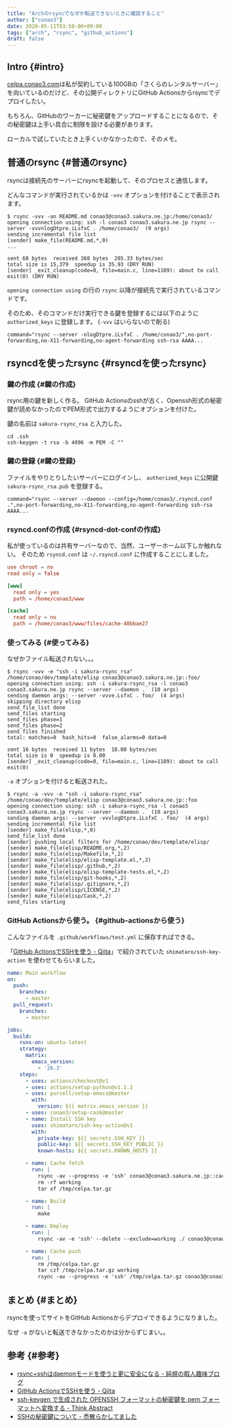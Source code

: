 ```yaml
---
title: "Archのrsyncでなぜか転送できないときに確認すること"
author: ["conao3"]
date: 2020-05-11T03:50:00+09:00
tags: ["arch", "rsync", "github_actions"]
draft: false
---
```


## Intro {#intro}

[celpa.conao3.com](http://celpa.conao3.com/)は私が契約している100GBの「さくらのレンタルサーバー」を向いているのだけど、その公開ディレクトリにGitHub Actionsからrsyncでデプロイしたい。

もちろん、GitHubのワーカーに秘密鍵をアップロードすることになるので、その秘密鍵は上手い具合に制限を設ける必要があります。

ローカルで試していたとき上手くいかなかったので、そのメモ。


## 普通のrsync {#普通のrsync}

rsyncは接続先のサーバーにrsyncを起動して、そのプロセスと通信します。

どんなコマンドが実行されているかは `-vvv` オプションを付けることで表示されます。

```shell
$ rsync -vvv -an README.md conao3@conao3.sakura.ne.jp:/home/conao3/
opening connection using: ssh -l conao3 conao3.sakura.ne.jp rsync --server -vvvnlogDtpre.iLsfxC . /home/conao3/  (9 args)
sending incremental file list
[sender] make_file(README.md,*,0)
...

sent 60 bytes  received 368 bytes  285.33 bytes/sec
total size is 15,379  speedup is 35.93 (DRY RUN)
[sender] _exit_cleanup(code=0, file=main.c, line=1189): about to call exit(0) (DRY RUN)
```

`opening connection using` の行の `rsync` 以降が接続先で実行されているコマンドです。

そのため、そのコマンドだけ実行できる鍵を登録するには以下のように `authorized_keys` に登録します。 (`-vvv` はいらないので削る)

```fundamental
command="rsync --server -nlogDtpre.iLsfxC . /home/conao3/",no-port-forwarding,no-X11-forwarding,no-agent-forwarding ssh-rsa AAAA...
```


## rsyncdを使ったrsync {#rsyncdを使ったrsync}


### 鍵の作成 {#鍵の作成}

rsync用の鍵を新しく作る。
GitHub Actionsのsshが古く、Openssh形式の秘密鍵が読めなかったのでPEM形式で出力するようにオプションを付けた。

鍵の名前は `sakura-rsync_rsa` と入力した。

```shell
cd .ssh
ssh-keygen -t rsa -b 4096 -m PEM -C ""
```


### 鍵の登録 {#鍵の登録}

ファイルをやりとりしたいサーバーにログインし、 `authorized_keys` に公開鍵 `sakura-rsync_rsa.pub` を登録する。

```fundamental
command="rsync --server --daemon --config=/home/conao3/.rsyncd.conf .",no-port-forwarding,no-X11-forwarding,no-agent-forwarding ssh-rsa AAAA...
```


### rsyncd.confの作成 {#rsyncd-dot-confの作成}

私が使っているのは共有サーバーなので、当然、ユーザーホーム以下しか触れない。
そのため `rsyncd.conf` は `~/.rsyncd.conf` に作成することにしました。

```conf
use chroot = no
read only = false

[www]
  read only = yes
  path = /home/conao3/www

[cache]
  read only = no
  path = /home/conao3/www/files/cache-40bbae27
```


### 使ってみる {#使ってみる}

なぜかファイル転送されない。。。

```shell
$ rsync -vvv -e "ssh -i sakura-rsync_rsa" /home/conao/dev/template/elisp conao3@conao3.sakura.ne.jp::foo/
opening connection using: ssh -i sakura-rsync_rsa -l conao3 conao3.sakura.ne.jp rsync --server --daemon .  (10 args)
sending daemon args: --server -vvve.LsfxC . foo/  (4 args)
skipping directory elisp
send_file_list done
send_files starting
send_files phase=1
send_files phase=2
send files finished
total: matches=0  hash_hits=0  false_alarms=0 data=0

sent 16 bytes  received 11 bytes  18.00 bytes/sec
total size is 0  speedup is 0.00
[sender] _exit_cleanup(code=0, file=main.c, line=1189): about to call exit(0)
```

`-a` オプションを付けると転送された。

```shell
$ rsync -a -vvv -e "ssh -i sakura-rsync_rsa" /home/conao/dev/template/elisp conao3@conao3.sakura.ne.jp::foo
opening connection using: ssh -i sakura-rsync_rsa -l conao3 conao3.sakura.ne.jp rsync --server --daemon .  (10 args)
sending daemon args: --server -vvvlogDtpre.iLsfxC . foo/  (4 args)
sending incremental file list
[sender] make_file(elisp,*,0)
send_file_list done
[sender] pushing local filters for /home/conao/dev/template/elisp/
[sender] make_file(elisp/README.org,*,2)
[sender] make_file(elisp/Makefile,*,2)
[sender] make_file(elisp/elisp-template.el,*,2)
[sender] make_file(elisp/.github,*,2)
[sender] make_file(elisp/elisp-template-tests.el,*,2)
[sender] make_file(elisp/git-hooks,*,2)
[sender] make_file(elisp/.gitignore,*,2)
[sender] make_file(elisp/LICENSE,*,2)
[sender] make_file(elisp/Cask,*,2)
send_files starting
```


### GitHub Actionsから使う。 {#github-actionsから使う}

こんなファイルを `.github/workflows/test.yml` に保存すればできる。

「[GitHub ActionsでSSHを使う - Qiita](https://qiita.com/shimataro999/items/b05a251c93fe6843cc16)」で紹介されていた `shimataro/ssh-key-action` を使わせてもらいました。

```yaml
name: Main workflow
on:
  push:
    branches:
      - master
  pull_request:
    branches:
      - master

jobs:
  build:
    runs-on: ubuntu-latest
    strategy:
      matrix:
        emacs_version:
          - '26.3'
    steps:
      - uses: actions/checkout@v1
      - uses: actions/setup-python@v1.1.1
      - uses: purcell/setup-emacs@master
        with:
          version: ${{ matrix.emacs_version }}
      - uses: conao3/setup-cask@master
      - name: Install SSH key
        uses: shimataro/ssh-key-action@v1
        with:
          private-key: ${{ secrets.SSH_KEY }}
          public-key: ${{ secrets.SSH_KEY_PUBLIC }}
          known-hosts: ${{ secrets.KNOWN_HOSTS }}

      - name: Cache fetch
        run: |
          rsync -av --progress -e 'ssh' conao3@conao3.sakura.ne.jp::cache/celpa.tar.gz /tmp/
          rm -rf working
          tar xf /tmp/celpa.tar.gz

      - name: Build
        run: |
          make

      - name: Deploy
        run: |
          rsync -av -e 'ssh' --delete --exclude=working ./ conao3@conao3.sakura.ne.jp::www/celpa/

      - name: Cache push
        run: |
          rm /tmp/celpa.tar.gz
          tar czf /tmp/celpa.tar.gz working
          rsync -av --progress -e 'ssh' /tmp/celpa.tar.gz conao3@conao3.sakura.ne.jp::cache/
```


## まとめ {#まとめ}

rsyncを使ってサイトをGitHub Actionsからデプロイできるようになりました。

なぜ `-a` がないと転送できなかったのかは分からずじまい。。


## 参考 {#参考}

-   [rsync+sshはdaemonモードを使うと更に安全になる - 純規の暇人趣味ブログ](https://jyn.jp/rsync-daemon-over-ssh/)
-   [GitHub ActionsでSSHを使う - Qiita](https://qiita.com/shimataro999/items/b05a251c93fe6843cc16)
-   [ssh-keygen で生成された OPENSSH フォーマットの秘密鍵を pem フォーマットへ変換する - Think Abstract](https://amasuda.xyz/post/2019-07-27-ssh-keygen-openssh-to-pem/)
-   [SSHの秘密鍵について - 禿散らかしてました](https://machua.hatenadiary.org/entry/20110809/1312899353)
